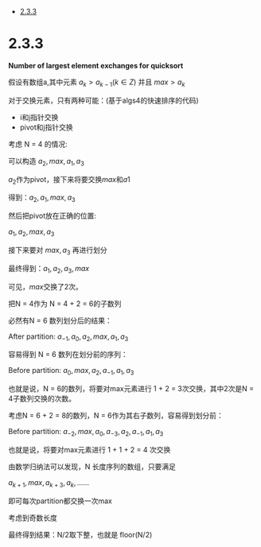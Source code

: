 - [2.3.3](#233)

# 2.3.3
**Number of largest element exchanges for quicksort**

假设有数组a,其中元素 $a_k > a_{k-1} (k \in Z)$ 并且 $max > a_k$

对于交换元素，只有两种可能：(基于algs4的快速排序的代码)

* i和j指针交换
* pivot和j指针交换

考虑 N = 4 的情况:

可以构造 $a_2,max,a_1,a_3$

$a_2$作为pivot，接下来将要交换$max$和$a1$

得到：$a_2,a_1,max,a_3$

然后把pivot放在正确的位置:

$a_1,a_2,max,a_3$

接下来要对 $max,a_3$ 再进行划分

最终得到：$a_1,a_2,a_3,max$

可见，$max$交换了2次。

把N = 4作为 N = 4 + 2 = 6的子数列

必然有N = 6 数列划分后的结果：

After partition: $a_{-1},a_0,a_2,max,a_1,a_3$

容易得到 N = 6 数列在划分前的序列：

Before partition: $a_0,max,a_2,a_{-1},a_1,a_3$

也就是说，N = 6的数列，将要对max元素进行 1 + 2 = 3次交换，其中2次是N = 4子数列交换的次数。

考虑N = 6 + 2 = 8的数列，N = 6作为其右子数列，容易得到划分前：

Before partition: $a_{-2},max,a_0,a_{-3},a_2,a_{-1},a_1,a_3$

也就是说，将要对max元素进行 1 + 1 + 2 = 4 次交换

由数学归纳法可以发现，N 长度序列的数组，只要满足

$a_{k+1},max,a_{k+3},a_k, ......$

即可每次partition都交换一次max

考虑到奇数长度

最终得到结果：N/2取下整，也就是 floor(N/2)

